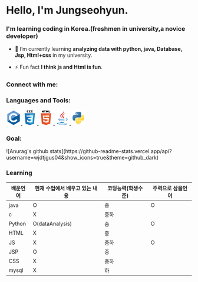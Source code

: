 <h1 align="left">Hello, I'm Jungseohyun.</h1>
<h3 align="left">I'm learning coding in Korea.(freshmen in university,a novice developer)</h3>

- 🌱 I’m currently learning **analyzing data with python, java, Database, Jsp, Html+css** in my university.

- ⚡ Fun fact **I think js and Html is fun**.

<h3 align="left">Connect with me:</h3>
<p align="left">
</p>

<h3 align="left">Languages and Tools:</h3>
<p align="left"> <a href="https://www.cprogramming.com/" target="_blank" rel="noreferrer"> <img src="https://raw.githubusercontent.com/devicons/devicon/master/icons/c/c-original.svg" alt="c" width="40" height="40"/> </a> <a href="https://www.w3schools.com/css/" target="_blank" rel="noreferrer"> <img src="https://raw.githubusercontent.com/devicons/devicon/master/icons/css3/css3-original-wordmark.svg" alt="css3" width="40" height="40"/> </a> <a href="https://www.w3.org/html/" target="_blank" rel="noreferrer"> <img src="https://raw.githubusercontent.com/devicons/devicon/master/icons/html5/html5-original-wordmark.svg" alt="html5" width="40" height="40"/> </a> <a href="https://www.java.com" target="_blank" rel="noreferrer"> <img src="https://raw.githubusercontent.com/devicons/devicon/master/icons/java/java-original.svg" alt="java" width="40" height="40"/> </a> <a href="https://www.python.org" target="_blank" rel="noreferrer"> <img src="https://raw.githubusercontent.com/devicons/devicon/master/icons/python/python-original.svg" alt="python" width="40" height="40"/> </a> </p>

<h3 align="left">Goal:</h3>
<p align = "left"></p>
![Anurag's github stats](https://github-readme-stats.vercel.app/api?username=wjdtjgus04&show_icons=true&theme=github_dark)

<h3 align="left">Learning</h3>

| 배운언어 | 현재 수업에서 배우고 있는 내용 | 코딩능력(학생수준) | 주력으로 삼을언어 |
| -------- | ------------------------------ | ------------------ | ----------------- |
| java     | O                              | 중                 | O                 |
| c        | X                              | 중하               |                   |
| Python   | O(dataAnalysis)                | 중                 | O                 |
| HTML     | X                              | 중                 |                   |
| JS       | X                              | 중하               | O                 |
| JSP      | O                              | 중                 |                   |
| CSS      | X                              | 중하               |                   |
| mysql    | X                              | 하                 |                   |

<!---
wjdtjgus04/wjdtjgus04 is a ✨ special ✨ repository because its `README.md` (this file) appears on your GitHub profile.
You can click the Preview link to take a look at your changes.
--->
